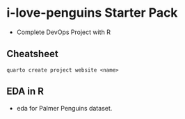 # i-love-penguins Starter Pack
- Complete DevOps Project with R

## Cheatsheet
```
quarto create project website <name>
```


## EDA in R
- eda for Palmer Penguins dataset.

